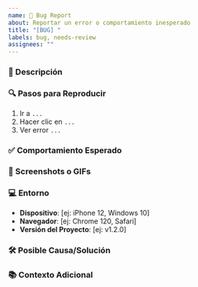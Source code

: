 ```yaml
---
name: 🐛 Bug Report
about: Reportar un error o comportamiento inesperado
title: "[BUG] "
labels: bug, needs-review
assignees: ""
---
```


### 📌 Descripción

<!-- Explica claramente el problema -->

### 🔍 Pasos para Reproducir

1. Ir a `...`
2. Hacer clic en `...`
3. Ver error `...`

### ✅ Comportamiento Esperado

<!-- ¿Qué debería pasar en lugar del error? -->

### 📸 Screenshots o GIFs

<!-- Si aplica, añade capturas del error -->

### 💻 Entorno

- **Dispositivo**: [ej: iPhone 12, Windows 10]
- **Navegador**: [ej: Chrome 120, Safari]
- **Versión del Proyecto**: [ej: v1.2.0]

### 🛠 Posible Causa/Solución

<!-- Si sabes por qué ocurre o cómo solucionarlo -->

### 📚 Contexto Adicional

<!-- Links, logs, o detalles extra -->
